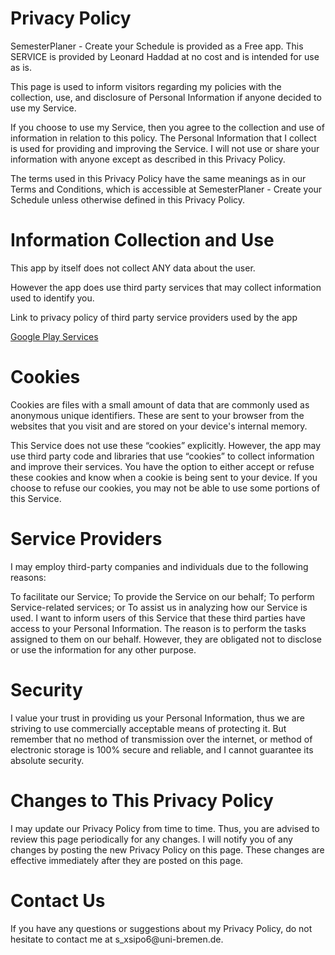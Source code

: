 <!DOCTYPE html>
<h1> Privacy Policy </h1>

<p>SemesterPlaner - Create your Schedule is provided as a Free app. This SERVICE is provided by Leonard Haddad at no cost and is intended for use as is.

This page is used to inform visitors regarding my policies with the collection, use, and disclosure of Personal Information if anyone decided to use my Service.

If you choose to use my Service, then you agree to the collection and use of information in relation to this policy. The Personal Information that I collect is used for providing and improving the Service. I will not use or share your information with anyone except as described in this Privacy Policy.

The terms used in this Privacy Policy have the same meanings as in our Terms and Conditions, which is accessible at SemesterPlaner - Create your Schedule unless otherwise defined in this Privacy Policy.</p>

<h1> Information Collection and Use </h1>

<p>This app by itself does not collect ANY data about the user.
  
  However the app does use third party services that may collect information used to identify you.

Link to privacy policy of third party service providers used by the app

<a href="https://www.google.com/policies/privacy/">Google Play Services</a> </p>

<h1> Cookies </h1>

<p>Cookies are files with a small amount of data that are commonly used as anonymous unique identifiers. These are sent to your browser from the websites that you visit and are stored on your device's internal memory.

This Service does not use these “cookies” explicitly. However, the app may use third party code and libraries that use “cookies” to collect information and improve their services. You have the option to either accept or refuse these cookies and know when a cookie is being sent to your device. If you choose to refuse our cookies, you may not be able to use some portions of this Service.</p>

<h1> Service Providers </h1>

<p>I may employ third-party companies and individuals due to the following reasons:

To facilitate our Service;
To provide the Service on our behalf;
To perform Service-related services; or
To assist us in analyzing how our Service is used.
I want to inform users of this Service that these third parties have access to your Personal Information. The reason is to perform the tasks assigned to them on our behalf. However, they are obligated not to disclose or use the information for any other purpose.</p>

<h1> Security </h1>

<p>I value your trust in providing us your Personal Information, thus we are striving to use commercially acceptable means of protecting it. But remember that no method of transmission over the internet, or method of electronic storage is 100% secure and reliable, and I cannot guarantee its absolute security.</p>


<h1>Changes to This Privacy Policy</h1>

<p>I may update our Privacy Policy from time to time. Thus, you are advised to review this page periodically for any changes. I will notify you of any changes by posting the new Privacy Policy on this page. These changes are effective immediately after they are posted on this page.</p>

<h1>Contact Us</h1>

<p>If you have any questions or suggestions about my Privacy Policy, do not hesitate to contact me at s_xsipo6@uni-bremen.de.</p>
